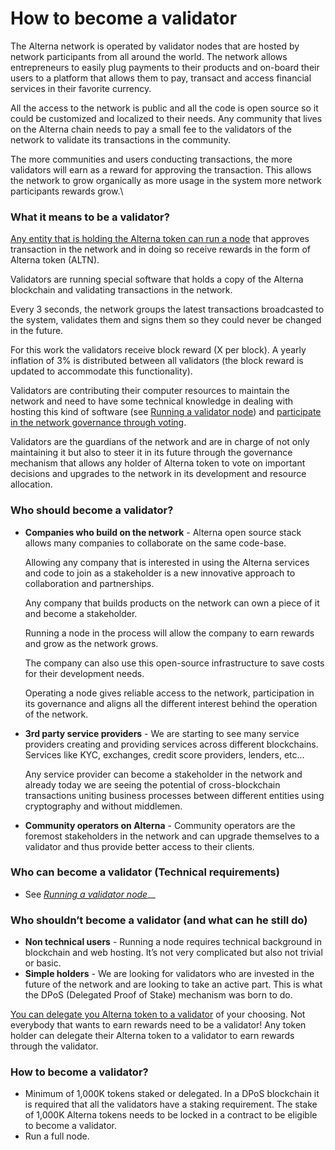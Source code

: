 # How to become a validator

The Alterna network is operated by validator nodes that are hosted by network participants from all around the world. The network allows entrepreneurs to easily plug payments to their products and on-board their users to a platform that allows them to pay, transact and access financial services in their favorite currency.

All the access to the network is public and all the code is open source so it could be customized and localized to their needs. Any community that lives on the Alterna chain needs to pay a small fee to the validators of the network to validate its transactions in the community.

The more communities and users conducting transactions, the more validators will earn as a reward for approving the transaction. This allows the network to grow organically as more usage in the system more network participants rewards grow.\\

### What it means to be a validator?

[Any entity that is holding the Alterna token can run a node](broken-reference/) that approves transaction in the network and in doing so receive rewards in the form of Alterna token (ALTN).

Validators are running special software that holds a copy of the Alterna blockchain and validating transactions in the network.

Every 3 seconds, the network groups the latest transactions broadcasted to the system, validates them and signs them so they could never be changed in the future.

For this work the validators receive block reward (X per block). A yearly inflation of 3% is distributed between all validators (the block reward is updated to accommodate this functionality).

Validators are contributing their computer resources to maintain the network and need to have some technical knowledge in dealing with hosting this kind of software (see [Running a validator node](broken-reference/)) and [participate in the network governance through voting](broken-reference/).

Validators are the guardians of the network and are in charge of not only maintaining it but also to steer it in its future through the governance mechanism that allows any holder of Alterna token to vote on important decisions and upgrades to the network in its development and resource allocation.

### Who should become a validator?

*   **Companies who build on the network** - Alterna open source stack allows many companies to collaborate on the same code-base.

    Allowing any company that is interested in using the Alterna services and code to join as a stakeholder is a new innovative approach to collaboration and partnerships.

    Any company that builds products on the network can own a piece of it and become a stakeholder.

    Running a node in the process will allow the company to earn rewards and grow as the network grows.

    The company can also use this open-source infrastructure to save costs for their development needs.

    Operating a node gives reliable access to the network, participation in its governance and aligns all the different interest behind the operation of the network.
*   **3rd party service providers** - We are starting to see many service providers creating and providing services across different blockchains. Services like KYC, exchanges, credit score providers, lenders, etc…

    Any service provider can become a stakeholder in the network and already today we are seeing the potential of cross-blockchain transactions uniting business processes between different entities using cryptography and without middlemen.
* **Community operators on Alterna** - Community operators are the foremost stakeholders in the network and can upgrade themselves to a validator and thus provide better access to their clients.

### Who can become a validator (Technical requirements)

* See [_Running a validator node_](broken-reference/)\_\_

### Who shouldn’t become a validator (and what can he still do)

* **Non technical users** - Running a node requires technical background in blockchain and web hosting. It’s not very complicated but also not trivial or basic.
* **Simple holders** - We are looking for validators who are invested in the future of the network and are looking to take an active part. This is what the DPoS (Delegated Proof of Stake) mechanism was born to do.

[You can delegate you Alterna token to a validator](broken-reference/) of your choosing. Not everybody that wants to earn rewards need to be a validator! Any token holder can delegate their Alterna token to a validator to earn rewards through the validator.

### How to become a validator?

* Minimum of 1,000K tokens staked or delegated. In a DPoS blockchain it is required that all the validators have a staking requirement. The stake of 1,000K Alterna tokens needs to be locked in a contract to be eligible to become a validator.
* Run a full node.
